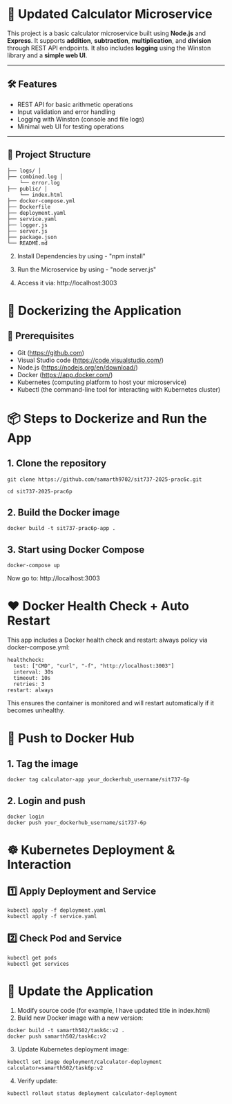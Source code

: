 

# 🧮 Updated Calculator Microservice

This project is a basic calculator microservice built using **Node.js** and **Express**. It supports **addition**, **subtraction**, **multiplication**, and **division** through REST API endpoints. It also includes **logging** using the Winston library and a **simple web UI**.

---

## 🛠️ Features

- REST API for basic arithmetic operations
- Input validation and error handling
- Logging with Winston (console and file logs)
- Minimal web UI for testing operations

---

## 📁 Project Structure
```
├── logs/ │ 
├── combined.log │
    └── error.log 
├── public/ │ 
    └── index.html 
├── docker-compose.yml
├── Dockerfile 
├── deployment.yaml
├── service.yaml
├── logger.js 
├── server.js 
├── package.json 
└── README.md
```

2. Install Dependencies by using - "npm install"

3. Run the Microservice by using - "node server.js"

4. Access it via: http://localhost:3003


# 🐳 Dockerizing the Application
## 🔧 Prerequisites
- Git (https://github.com)
- Visual Studio code (https://code.visualstudio.com/)
- Node.js (https://nodejs.org/en/download/)
- Docker (https://app.docker.com/)
- Kubernetes (computing platform to host your microservice)
- Kubectl (the command-line tool for interacting with Kubernetes cluster)


# 📦 Steps to Dockerize and Run the App
## 1. Clone the repository
```
git clone https://github.com/samarth9702/sit737-2025-prac6c.git

cd sit737-2025-prac6p
```

## 2. Build the Docker image
```
docker build -t sit737-prac6p-app .
```

## 3. Start using Docker Compose
```
docker-compose up
```
Now go to: http://localhost:3003

# ❤️ Docker Health Check + Auto Restart
This app includes a Docker health check and restart: always policy via docker-compose.yml:

```
healthcheck:
  test: ["CMD", "curl", "-f", "http://localhost:3003"]
  interval: 30s
  timeout: 10s
  retries: 3
restart: always
```
This ensures the container is monitored and will restart automatically if it becomes unhealthy.

# 🚀 Push to Docker Hub

## 1. Tag the image
```
docker tag calculator-app your_dockerhub_username/sit737-6p
```
## 2. Login and push
```
docker login
docker push your_dockerhub_username/sit737-6p
```

# ☸️ Kubernetes Deployment & Interaction
## 1️⃣ Apply Deployment and Service
``` 
kubectl apply -f deployment.yaml
kubectl apply -f service.yaml 
```
## 2️⃣ Check Pod and Service
```
kubectl get pods
kubectl get services
```
# 🔄 Update the Application
1. Modify source code (for example, I have updated title in index.html)
2. Build new Docker image with a new version:

```
docker build -t samarth502/task6c:v2 .
docker push samarth502/task6c:v2
```
3. Update Kubernetes deployment image:


```
kubectl set image deployment/calculator-deployment calculator=samarth502/task6p:v2
```
4. Verify update:
```
kubectl rollout status deployment calculator-deployment
```
